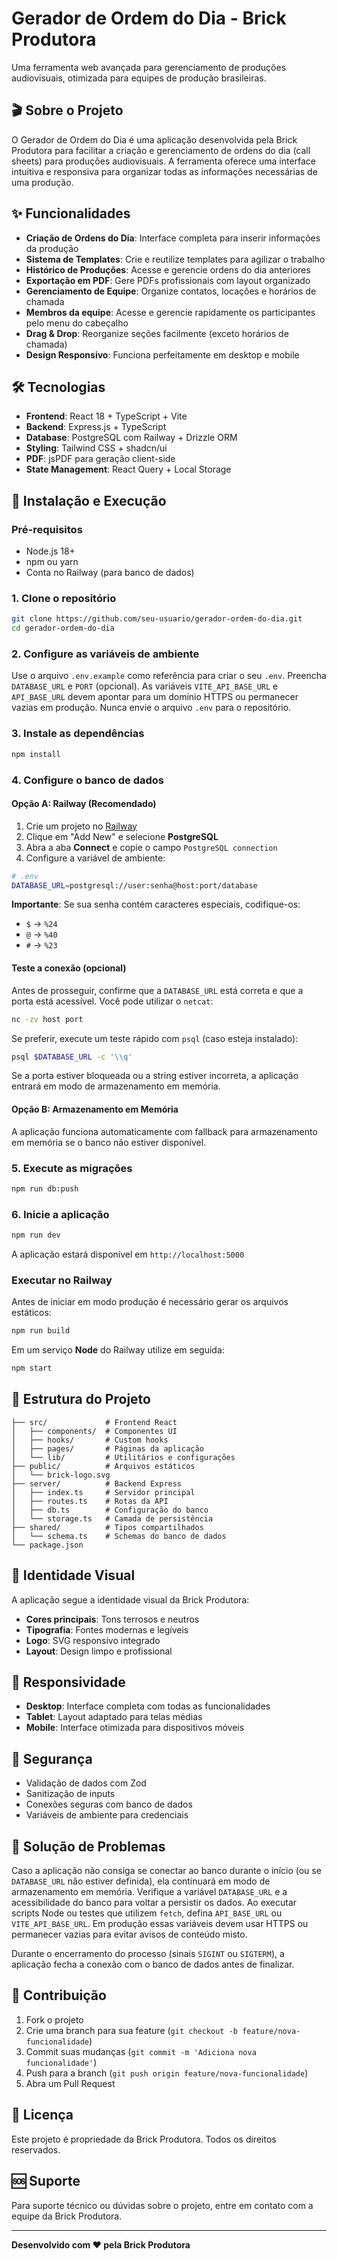 # Gerador de Ordem do Dia - Brick Produtora

Uma ferramenta web avançada para gerenciamento de produções audiovisuais, otimizada para equipes de produção brasileiras.

## 🎬 Sobre o Projeto

O Gerador de Ordem do Dia é uma aplicação desenvolvida pela Brick Produtora para facilitar a criação e gerenciamento de ordens do dia (call sheets) para produções audiovisuais. A ferramenta oferece uma interface intuitiva e responsiva para organizar todas as informações necessárias de uma produção.

## ✨ Funcionalidades

- **Criação de Ordens do Dia**: Interface completa para inserir informações da produção
- **Sistema de Templates**: Crie e reutilize templates para agilizar o trabalho
- **Histórico de Produções**: Acesse e gerencie ordens do dia anteriores
- **Exportação em PDF**: Gere PDFs profissionais com layout organizado
- **Gerenciamento de Equipe**: Organize contatos, locações e horários de chamada
- **Membros da equipe**: Acesse e gerencie rapidamente os participantes pelo menu do cabeçalho
- **Drag & Drop**: Reorganize seções facilmente (exceto horários de chamada)
- **Design Responsivo**: Funciona perfeitamente em desktop e mobile

## 🛠 Tecnologias

- **Frontend**: React 18 + TypeScript + Vite
- **Backend**: Express.js + TypeScript
- **Database**: PostgreSQL com Railway + Drizzle ORM
- **Styling**: Tailwind CSS + shadcn/ui
- **PDF**: jsPDF para geração client-side
- **State Management**: React Query + Local Storage

## 🚀 Instalação e Execução

### Pré-requisitos
- Node.js 18+ 
- npm ou yarn
- Conta no Railway (para banco de dados)

### 1. Clone o repositório
```bash
git clone https://github.com/seu-usuario/gerador-ordem-do-dia.git
cd gerador-ordem-do-dia
```

### 2. Configure as variáveis de ambiente
Use o arquivo `.env.example` como referência para criar o seu `.env`.
Preencha `DATABASE_URL` e `PORT` (opcional).
As variáveis `VITE_API_BASE_URL` e `API_BASE_URL` devem apontar para um domínio HTTPS ou permanecer vazias em produção.
Nunca envie o arquivo `.env` para o repositório.

### 3. Instale as dependências
```bash
npm install
```

### 4. Configure o banco de dados

#### Opção A: Railway (Recomendado)
1. Crie um projeto no [Railway](https://railway.app)
2. Clique em "Add New" e selecione **PostgreSQL**
3. Abra a aba **Connect** e copie o campo `PostgreSQL connection`
4. Configure a variável de ambiente:

```bash
# .env
DATABASE_URL=postgresql://user:senha@host:port/database
```

**Importante**: Se sua senha contém caracteres especiais, codifique-os:
- `$` → `%24`
- `@` → `%40`
- `#` → `%23`

#### Teste a conexão (opcional)
Antes de prosseguir, confirme que a `DATABASE_URL` está correta e que a porta está acessível. Você pode utilizar o `netcat`:

```bash
nc -zv host port
```

Se preferir, execute um teste rápido com `psql` (caso esteja instalado):

```bash
psql $DATABASE_URL -c '\\q'
```

Se a porta estiver bloqueada ou a string estiver incorreta, a aplicação entrará em modo de armazenamento em memória.

#### Opção B: Armazenamento em Memória
A aplicação funciona automaticamente com fallback para armazenamento em memória se o banco não estiver disponível.


### 5. Execute as migrações
```bash
npm run db:push
```

### 6. Inicie a aplicação
```bash
npm run dev
```

A aplicação estará disponível em `http://localhost:5000`

### Executar no Railway

Antes de iniciar em modo produção é necessário gerar os arquivos estáticos:
```bash
npm run build
```

Em um serviço **Node** do Railway utilize em seguida:
```bash
npm start
```

## 📁 Estrutura do Projeto

```
├── src/             # Frontend React
│   ├── components/  # Componentes UI
│   ├── hooks/       # Custom hooks
│   ├── pages/       # Páginas da aplicação
│   └── lib/         # Utilitários e configurações
├── public/          # Arquivos estáticos
│   └── brick-logo.svg
├── server/          # Backend Express
│   ├── index.ts     # Servidor principal
│   ├── routes.ts    # Rotas da API
│   ├── db.ts        # Configuração do banco
│   └── storage.ts   # Camada de persistência
├── shared/          # Tipos compartilhados
│   └── schema.ts    # Schemas do banco de dados
└── package.json
```

## 🎨 Identidade Visual

A aplicação segue a identidade visual da Brick Produtora:
- **Cores principais**: Tons terrosos e neutros
- **Tipografia**: Fontes modernas e legíveis
- **Logo**: SVG responsivo integrado
- **Layout**: Design limpo e profissional

## 📱 Responsividade

- **Desktop**: Interface completa com todas as funcionalidades
- **Tablet**: Layout adaptado para telas médias
- **Mobile**: Interface otimizada para dispositivos móveis

## 🔐 Segurança

- Validação de dados com Zod
- Sanitização de inputs
- Conexões seguras com banco de dados
- Variáveis de ambiente para credenciais

## 🔧 Solução de Problemas

Caso a aplicação não consiga se conectar ao banco durante o início
(ou se `DATABASE_URL` não estiver definida), ela continuará em modo de
armazenamento em memória. Verifique a variável `DATABASE_URL` e a
acessibilidade do banco para voltar a persistir os dados.
Ao executar scripts Node ou testes que utilizem `fetch`, defina
`API_BASE_URL` ou `VITE_API_BASE_URL`. Em produção essas variáveis devem
usar HTTPS ou permanecer vazias para evitar avisos de conteúdo misto.

Durante o encerramento do processo (sinais `SIGINT` ou `SIGTERM`), a aplicação fecha a conexão com o banco de dados antes de finalizar.

## 🤝 Contribuição

1. Fork o projeto
2. Crie uma branch para sua feature (`git checkout -b feature/nova-funcionalidade`)
3. Commit suas mudanças (`git commit -m 'Adiciona nova funcionalidade'`)
4. Push para a branch (`git push origin feature/nova-funcionalidade`)
5. Abra um Pull Request

## 📄 Licença

Este projeto é propriedade da Brick Produtora. Todos os direitos reservados.

## 🆘 Suporte

Para suporte técnico ou dúvidas sobre o projeto, entre em contato com a equipe da Brick Produtora.

---

**Desenvolvido com ❤️ pela Brick Produtora**

